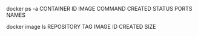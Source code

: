 docker ps -a
CONTAINER ID   IMAGE     COMMAND   CREATED   STATUS    PORTS     NAMES

docker image ls
REPOSITORY   TAG       IMAGE ID       CREATED        SIZE
